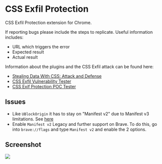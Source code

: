 # CSS Exfil Protection

CSS Exfil Protection extension for Chrome.

If reporting bugs please include the steps to replicate.  Useful information includes:
* URL which triggers the error
* Expected result
* Actual result

Information about the plugins and the CSS Exfil attack can be found here:
* [Stealing Data With CSS: Attack and Defense](https://www.mike-gualtieri.com/posts/stealing-data-with-css-attack-and-defense)
* [CSS Exfil Vulnerability Tester](https://www.mike-gualtieri.com/css-exfil-vulnerability-tester)
* [CSS Exif Protection POC Tester](https://randshell.github.io/CSS-Exfil-Protection-POC/)

## Issues

- Like ```UBlockOrigin``` it has to stay on "Manifest v2" due to Manifest v3 limitations. See [here](https://github.com/mlgualtieri/CSS-Exfil-Protection/issues/41#issuecomment-3194432557)
- Enable ```Manifest v2``` Legacy and further support on Brave. To do this, go into ```brave://flags``` and type ```Manifest v2``` and enable the 2 options.

## Screenshot

![](https://files.catbox.moe/qrptjk.png)

